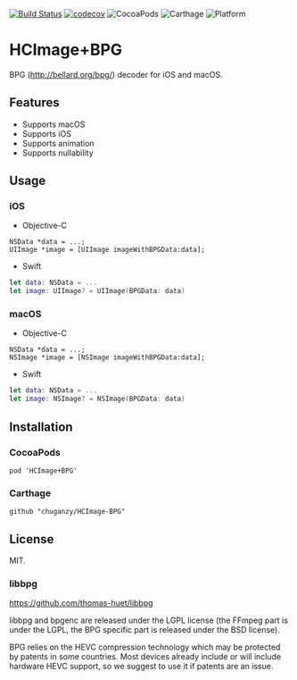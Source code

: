 [![Build Status](https://travis-ci.org/chuganzy/HCImage-BPG.svg?branch=master)](https://travis-ci.org/chuganzy/HCImage-BPG)
[![codecov](https://codecov.io/gh/chuganzy/HCImage-BPG/branch/master/graph/badge.svg)](https://codecov.io/gh/chuganzy/HCImage-BPG)
![CocoaPods](https://img.shields.io/cocoapods/v/HCImage+BPG.svg)
![Carthage](https://img.shields.io/badge/Carthage-compatible-4BC51D.svg)
![Platform](https://img.shields.io/cocoapods/p/HCImage+BPG.svg)

# HCImage+BPG

BPG (http://bellard.org/bpg/) decoder for iOS and macOS.

## Features

- Supports macOS
- Supports iOS
- Supports animation
- Supports nullability

## Usage

### iOS

- Objective-C

```objc
NSData *data = ...;
UIImage *image = [UIImage imageWithBPGData:data];
```

- Swift

```swift
let data: NSData = ...
let image: UIImage? = UIImage(BPGData: data)
```

### macOS

- Objective-C

```objc
NSData *data = ...;
NSImage *image = [NSImage imageWithBPGData:data];
```

- Swift

```swift
let data: NSData = ...
let image: NSImage? = NSImage(BPGData: data)
```

## Installation

### CocoaPods

```
pod 'HCImage+BPG'
```

### Carthage

```
github "chuganzy/HCImage-BPG"
```

## License

MIT.

### libbpg

https://github.com/thomas-huet/libbpg

libbpg and bpgenc are released under the LGPL license (the FFmpeg part is under the LGPL, the BPG specific part is released under the BSD license).

BPG relies on the HEVC compression technology which may be protected by patents in some countries. Most devices already include or will include hardware HEVC support, so we suggest to use it if patents are an issue.
